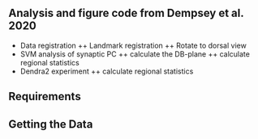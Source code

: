 ## Analysis and figure code from Dempsey et al. 2020
+ Data registration 
++ Landmark registration 
++ Rotate to dorsal view 
+ SVM analysis of synaptic PC
++ calculate the DB-plane 
++ calculate regional statistics 
+ Dendra2 experiment 
++ calculate regional statistics

## Requirements

## Getting the Data
